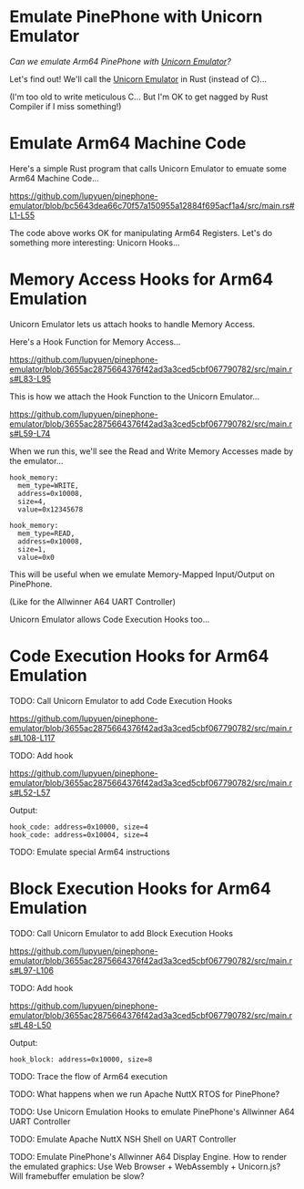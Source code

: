 # Emulate PinePhone with Unicorn Emulator

_Can we emulate Arm64 PinePhone with [Unicorn Emulator](https://www.unicorn-engine.org/)?_

Let's find out! We'll call the [Unicorn Emulator](https://www.unicorn-engine.org/) in Rust (instead of C)...

(I'm too old to write meticulous C... But I'm OK to get nagged by Rust Compiler if I miss something!)

# Emulate Arm64 Machine Code

Here's a simple Rust program that calls Unicorn Emulator to emuate some Arm64 Machine Code...

https://github.com/lupyuen/pinephone-emulator/blob/bc5643dea66c70f57a150955a12884f695acf1a4/src/main.rs#L1-L55

The code above works OK for manipulating Arm64 Registers. Let's do something more interesting: Unicorn Hooks...

# Memory Access Hooks for Arm64 Emulation

Unicorn Emulator lets us attach hooks to handle Memory Access.

Here's a Hook Function for Memory Access...

https://github.com/lupyuen/pinephone-emulator/blob/3655ac2875664376f42ad3a3ced5cbf067790782/src/main.rs#L83-L95

This is how we attach the Hook Function to the Unicorn Emulator...

https://github.com/lupyuen/pinephone-emulator/blob/3655ac2875664376f42ad3a3ced5cbf067790782/src/main.rs#L59-L74

When we run this, we'll see the Read and Write Memory Accesses made by the emulator...

```text
hook_memory: 
  mem_type=WRITE, 
  address=0x10008, 
  size=4, 
  value=0x12345678

hook_memory: 
  mem_type=READ, 
  address=0x10008, 
  size=1, 
  value=0x0
```

This will be useful when we emulate Memory-Mapped Input/Output on PinePhone.

(Like for the Allwinner A64 UART Controller)

Unicorn Emulator allows Code Execution Hooks too...

# Code Execution Hooks for Arm64 Emulation

TODO: Call Unicorn Emulator to add Code Execution Hooks

https://github.com/lupyuen/pinephone-emulator/blob/3655ac2875664376f42ad3a3ced5cbf067790782/src/main.rs#L108-L117

TODO: Add hook

https://github.com/lupyuen/pinephone-emulator/blob/3655ac2875664376f42ad3a3ced5cbf067790782/src/main.rs#L52-L57

Output:

```text
hook_code: address=0x10000, size=4
hook_code: address=0x10004, size=4
```

TODO: Emulate special Arm64 instructions

# Block Execution Hooks for Arm64 Emulation

TODO: Call Unicorn Emulator to add Block Execution Hooks

https://github.com/lupyuen/pinephone-emulator/blob/3655ac2875664376f42ad3a3ced5cbf067790782/src/main.rs#L97-L106

TODO: Add hook

https://github.com/lupyuen/pinephone-emulator/blob/3655ac2875664376f42ad3a3ced5cbf067790782/src/main.rs#L48-L50

Output:

```text
hook_block: address=0x10000, size=8
```

TODO: Trace the flow of Arm64 execution

TODO: What happens when we run Apache NuttX RTOS for PinePhone?

TODO: Use Unicorn Emulation Hooks to emulate PinePhone's Allwinner A64 UART Controller

TODO: Emulate Apache NuttX NSH Shell on UART Controller

TODO: Emulate PinePhone's Allwinner A64 Display Engine. How to render the emulated graphics: Use Web Browser + WebAssembly + Unicorn.js? Will framebuffer emulation be slow?
